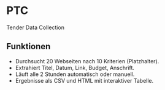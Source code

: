 # PTC
Tender Data Collection



## Funktionen
- Durchsucht 20 Webseiten nach 10 Kriterien (Platzhalter).
- Extrahiert Titel, Datum, Link, Budget, Anschrift.
- Läuft alle 2 Stunden automatisch oder manuell.
- Ergebnisse als CSV und HTML mit interaktiver Tabelle.
